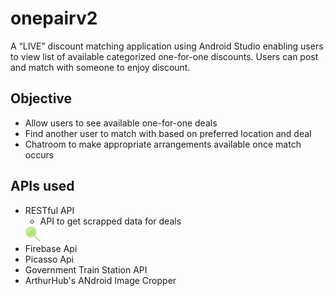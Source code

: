 # onepairv2
A “LIVE” discount matching application using Android Studio enabling users to view list of available categorized one-for-one discounts. Users can post and match with someone to enjoy discount.

## Objective
- Allow users to see available one-for-one deals
- Find another user to match with based on preferred location and deal
- Chatroom to make appropriate arrangements available once match occurs

## APIs used
- RESTful API
    - API to get scrapped data for deals
     <img src="/image/magnifying_glass.png" width="5%" height="5%">
- Firebase Api
- Picasso Api
- Government Train Station API
- ArthurHub's ANdroid Image Cropper